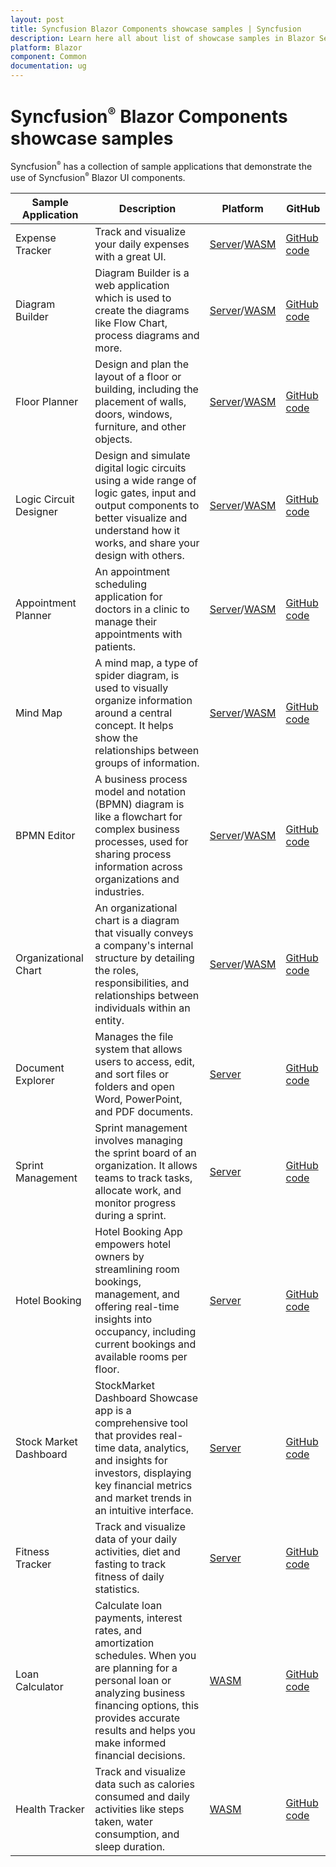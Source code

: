 ```yaml
---
layout: post
title: Syncfusion Blazor Components showcase samples | Syncfusion
description: Learn here all about list of showcase samples in Blazor Server and WebAssembly (WASM) apps and much more.
platform: Blazor
component: Common
documentation: ug
---
```


# Syncfusion<sup style="font-size:70%">&reg;</sup> Blazor Components showcase samples

Syncfusion<sup style="font-size:70%">&reg;</sup> has a collection of sample applications that demonstrate the use of Syncfusion<sup style="font-size:70%">&reg;</sup> Blazor UI components.

| Sample Application | Description | Platform | GitHub |
| ------------- | ------------- | ------------- | ------------- |
| Expense Tracker | Track and visualize your daily expenses with a great UI. | [Server](https://blazor.syncfusion.com/showcase/expensetracker/)/[WASM](https://blazor.syncfusion.com/showcase/wasm/expensetracker/) | [GitHub code](https://github.com/syncfusion/blazor-showcase-expense-tracker) |
| Diagram Builder | Diagram Builder is a web application which is used to create the diagrams like Flow Chart, process diagrams and more. | [Server](https://blazor.syncfusion.com/showcase/diagrambuilder/)/[WASM](https://blazor.syncfusion.com/showcase/wasm/diagrambuilder) | [GitHub code](https://github.com/syncfusion/blazor-showcase-diagram-builder) |
| Floor Planner | Design and plan the layout of a floor or building, including the placement of walls, doors, windows, furniture, and other objects. | [Server](https://blazor.syncfusion.com/showcase/floor-planner/)/[WASM](https://blazor.syncfusion.com/showcase/wasm/floor-planner/) | [GitHub code](https://github.com/syncfusion/blazor-showcase-floor-planner) |
| Logic Circuit Designer | Design and simulate digital logic circuits using a wide range of logic gates, input and output components to better visualize and understand how it works, and share your design with others. | [Server](https://blazor.syncfusion.com/showcase/logic-circuit-designer/)/[WASM](https://blazor.syncfusion.com/showcase/wasm/logic-circuit-designer/) | [GitHub code](https://github.com/syncfusion/blazor-showcase-logic-circuit-designer) |
| Appointment Planner | An appointment scheduling application for doctors in a clinic to manage their appointments with patients. | [Server](https://blazor.syncfusion.com/showcase/appointmentplanner/)/[WASM](https://blazor.syncfusion.com/showcase/wasm/appointment-planner/) | [GitHub code](https://github.com/syncfusion/blazor-showcase-appointment-planner) |
| Mind Map | A mind map, a type of spider diagram, is used to visually organize information around a central concept. It helps show the relationships between groups of information. | [Server](https://blazor.syncfusion.com/showcase/mind-map/)/[WASM](https://blazor.syncfusion.com/showcase/wasm/mind-map/) | [GitHub code](https://github.com/syncfusion/blazor-showcase-mindmap) |
| BPMN Editor | A business process model and notation (BPMN) diagram is like a flowchart for complex business processes, used for sharing process information across organizations and industries. | [Server](https://blazor.syncfusion.com/showcase/bpmn-editor/)/[WASM](https://blazor.syncfusion.com/showcase/wasm/bpmn-editor/) | [GitHub code](https://github.com/syncfusion/blazor-showcase-bpmn-editor) |
| Organizational Chart | An organizational chart is a diagram that visually conveys a company's internal structure by detailing the roles, responsibilities, and relationships between individuals within an entity. | [Server](https://blazor.syncfusion.com/showcase/organization-chart/)/[WASM](https://blazor.syncfusion.com/showcase/wasm/organization-chart/) | [GitHub code](https://github.com/syncfusion/blazor-showcase-organizational-chart) |
| Document Explorer | Manages the file system that allows users to access, edit, and sort files or folders and open Word, PowerPoint, and PDF documents. | [Server](https://blazor.syncfusion.com/showcase/documentexplorer/) | [GitHub code](https://github.com/syncfusion/blazor-showcase-document-explorer) |
| Sprint Management | Sprint management involves managing the sprint board of an organization. It allows teams to track tasks, allocate work, and monitor progress during a sprint. | [Server](https://blazor.syncfusion.com/showcase/sprint-management/) | [GitHub code](https://github.com/syncfusion/blazor-showcase-sprint-management) |
| Hotel Booking | Hotel Booking App empowers hotel owners by streamlining room bookings, management, and offering real-time insights into occupancy, including current bookings and available rooms per floor. | [Server](https://blazor.syncfusion.com/showcase/hotel-booking) | [GitHub code](https://github.com/syncfusion/blazor-showcase-hotel-booking) |
| Stock Market Dashboard | StockMarket Dashboard Showcase app is a comprehensive tool that provides real-time data, analytics, and insights for investors, displaying key financial metrics and market trends in an intuitive interface. | [Server](https://blazor.syncfusion.com/showcase/stockmarket-dashboard/) | [GitHub code](https://github.com/syncfusion/blazor-showcase-stockmarket-dashboard) |
| Fitness Tracker | Track and visualize data of your daily activities, diet and fasting to track fitness of daily statistics. | [Server](https://blazor.syncfusion.com/showcase/fitness-tracker/) | [GitHub code](https://github.com/syncfusion/blazor-showcase-fitness-tracker) |
| Loan Calculator | Calculate loan payments, interest rates, and amortization schedules. When you are planning for a personal loan or analyzing business financing options, this provides accurate results and helps you make informed financial decisions. | [WASM](https://blazor.syncfusion.com/showcase/wasm/loan-calculator/) | [GitHub code](https://github.com/syncfusion/blazor-showcase-loan-calculator) |
| Health Tracker | Track and visualize data such as calories consumed and daily activities like steps taken, water consumption, and sleep duration. | [WASM](https://blazor.syncfusion.com/showcase/wasm/health-tracker/) | [GitHub code](https://github.com/syncfusion/blazor-showcase-healthtracker) |
